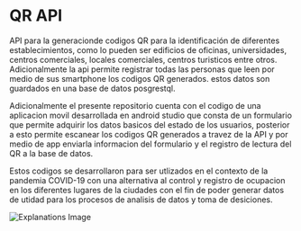 # QR API

API para la generacionde codigos QR para la identificación de diferentes establecimientos, como lo pueden ser edificios de oficinas, universidades, centros comerciales, locales comerciales, centros turisticos entre otros. Adicionalmente la api permite registrar todas las personas que leen por medio de sus smartphone los codigos QR generados. estos datos son guardados en una base de datos posgrestql.

Adicionalmente el presente repositorio cuenta con el codigo de una aplicacion movil desarrollada en android studio que consta de un formulario que permite adquirir los datos basicos del estado de los usuarios, posterior a esto permite escanear los codigos QR generados a travez de la API y por medio  de app enviarla informacion del formulario y el registro de lectura del QR a la base de datos.

Estos codigos se desarrollaron para ser utlizados en el contexto de la pandemia COVID-19 con una alternativa al control y registro de ocupacion en los diferentes lugares de la ciudades con el fin de poder generar datos de utidad para los procesos de analisis de datos y toma de desiciones.

![Explanations Image](https://github.com/alexattia/Maps-Location-History/blob/master/saved_as_curl.png)
